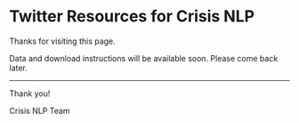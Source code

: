 # Twitter Resources for Crisis NLP

Thanks for visiting this page.

Data and download instructions will be available soon. Please come back later.

---
Thank you!

Crisis NLP Team
